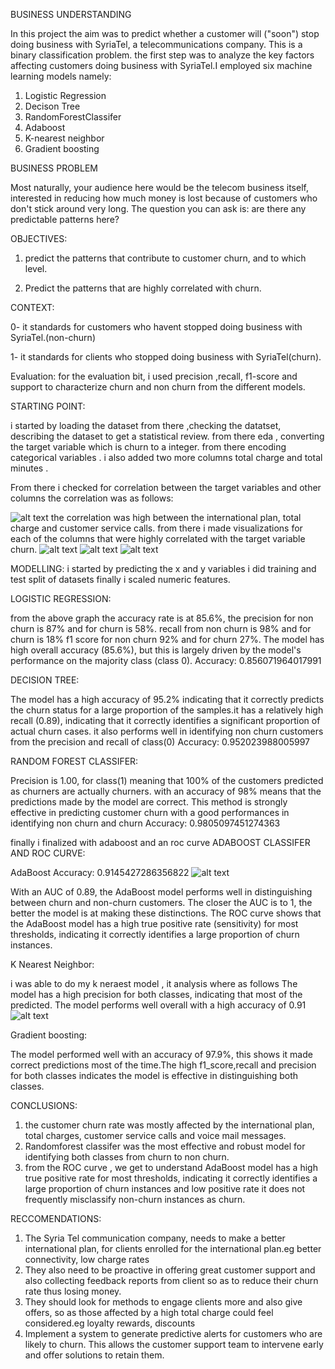 BUSINESS UNDERSTANDING


In this project the aim was to  predict whether a customer will ("soon") stop doing business with SyriaTel, a telecommunications company. This is a binary classification problem. the first step was to analyze the key factors affecting customers doing business with SyriaTel.I employed  six machine learning models namely:
1. Logistic Regression
2. Decison Tree
3. RandomForestClassifer
4. Adaboost
5. K-nearest neighbor
6. Gradient boosting


BUSINESS PROBLEM

Most naturally, your audience here would be the telecom business itself, interested in reducing how much money is lost because of customers who don't stick around very long. The question you can ask is: are there any predictable patterns here?

OBJECTIVES:

1. predict the patterns that contribute to customer churn, and to which level.

2. Predict the patterns that are highly correlated with churn.

CONTEXT:

0- it standards for customers who havent stopped doing business with SyriaTel.(non-churn)

1- it standards for clients who stopped doing business with SyriaTel(churn).

Evaluation:
for the evaluation bit,  i used precision ,recall, f1-score and support to characterize churn and non churn from the different models.

STARTING POINT:

i started by loading the dataset from there ,checking the datatset, describing the dataset to get a statistical review. from there eda , converting the target variable which is churn to a integer. from there encoding categorical variables .
i also added two more columns total charge and total minutes .

From there i checked for correlation between the target variables and other columns 
the correlation was as follows:

![alt text](image.png)
the correlation was high between the international plan, total charge and customer service calls.
from there i made visualizations for each of the columns that were highly correlated with the target variable churn.
![alt text](image-4.png)
![alt text](image-5.png)
![alt text](image-6.png)

MODELLING:
i started by predicting the x and y variables
i did training and test split of datasets
finally i scaled numeric features.

LOGISTIC REGRESSION:

from the above graph the accuracy rate is at 85.6%, the precision for non churn is 87% and for churn is 58%. recall from non churn is 98% and for churn is 18% f1 score for non churn 92% and for churn 27%. The model has high overall accuracy (85.6%), but this is largely driven by the model's performance on the majority class (class 0).
Accuracy: 0.856071964017991

DECISION TREE:

 The model has a high accuracy of 95.2% indicating that it correctly predicts the churn status for a large proportion of the samples.it has a relatively high recall (0.89), indicating that it correctly identifies a significant proportion of actual churn cases. it also performs well in identifying non churn customers from the precision and recall of class(0)
Accuracy: 0.952023988005997

RANDOM FOREST CLASSIFER:

Precision is 1.00, for class(1) meaning that 100% of the customers predicted as churners are actually churners. with an accuracy of 98% means that the predictions made by the model are correct. This method is strongly effective in predicting customer churn with a good performances in identifying non churn and churn
Accuracy: 0.9805097451274363

finally i finalized with adaboost and an roc curve
ADABOOST CLASSIFER AND ROC CURVE:

AdaBoost Accuracy: 0.9145427286356822
![alt text](image-1.png)

With an AUC of 0.89, the AdaBoost model performs well in distinguishing between churn and non-churn customers. The closer the AUC is to 1, the better the model is at making these distinctions.
The ROC curve shows that the AdaBoost model has a high true positive rate (sensitivity) for most thresholds, indicating it correctly identifies a large proportion of churn instances.

K Nearest Neighbor:

i was able to do my k neraest model , it analysis where as follows The model has a high precision for both classes, indicating that most of the predicted. The model performs well overall with a high accuracy of 0.91
![alt text](image-7.png)

Gradient boosting:

The model performed well with an accuracy of 97.9%, this shows it made correct predictions most of the time.The high f1_score,recall and precision for both classes indicates the model is effective in distinguishing both classes.


CONCLUSIONS:
1. the customer churn rate was mostly affected by the international plan, total charges, customer service calls and voice mail messages.
2. Randomforest classifer was the most effective and robust model  for identifying both classes from churn to non churn.
3. from the ROC curve , we get to understand AdaBoost model has a high true positive rate  for most thresholds, indicating it correctly identifies a large proportion of churn instances and low positive rate it does not frequently misclassify non-churn instances as churn.

RECCOMENDATIONS:
1. The Syria Tel communication company, needs to make a better international plan, for clients enrolled for the international plan.eg better connectivity, low charge rates
2. They also need to be proactive in offering great customer support and also collecting feedback reports from client so as to reduce their churn rate thus losing money.
3. They should look for methods to engage clients more and also give offers, so as those affected by a high total charge could feel considered.eg  loyalty rewards, discounts
4. Implement a system to generate predictive alerts for customers who are likely to churn. This allows the customer support team to intervene early and offer solutions to retain them.


